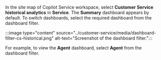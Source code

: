 In the site map of Copilot Service workspace, select **Customer Service historical analytics** in **Service**. The **Summary** dashboard appears by default. To switch dashboards, select the required dashboard from the dashboard filter. 

:::image type="content" source="../customer-service/media/dashboard-filter-cs-historical.png" alt-text="Screenshot of the dashboard filter.":::

For example, to view the **Agent** dashboard, select **Agent** from the dashboard filter.